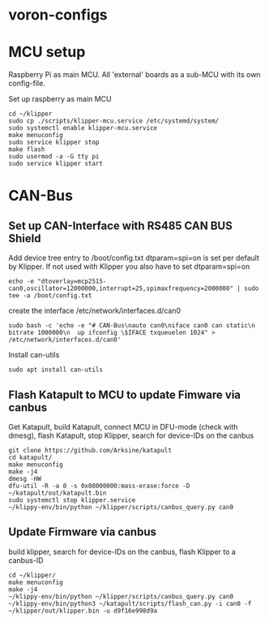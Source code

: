 # voron-configs

# MCU setup 
Raspberry Pi as main MCU. All 'external' boards as a sub-MCU with its own config-file. 

Set up raspberry as main MCU
```
cd ~/klipper
sudo cp ./scripts/klipper-mcu.service /etc/systemd/system/
sudo systemctl enable klipper-mcu.service
make menuconfig
sudo service klipper stop
make flash
sudo usermod -a -G tty pi
sudo service klipper start
```

# CAN-Bus

## Set up CAN-Interface with RS485 CAN BUS Shield 

Add device tree entry to /boot/config.txt
dtparam=spi=on is set per default by Klipper. If not used with Klipper you also have to set dtparam=spi=on
```
echo -e "dtoverlay=mcp2515-can0,oscillator=12000000,interrupt=25,spimaxfrequency=2000000" | sudo tee -a /boot/config.txt
```


create the interface /etc/network/interfaces.d/can0
```
sudo bash -c 'echo -e "# CAN-Bus\nauto can0\niface can0 can static\n  bitrate 1000000\n  up ifconfig \$IFACE txqueuelen 1024" > /etc/network/interfaces.d/can0'

```

Install can-utils
```
sudo apt install can-utils
```

## Flash Katapult to MCU to update Fimware via canbus

Get Katapult, build Katapult, connect MCU in DFU-mode (check with dmesg), flash Katapult, stop Klipper, search for device-IDs on the canbus
```
git clone https://github.com/Arksine/katapult
cd katapult/
make menuconfig
make -j4
dmesg -HW
dfu-util -R -a 0 -s 0x08000000:mass-erase:force -D ~/katapult/out/katapult.bin
sudo systemctl stop klipper.service
~/klippy-env/bin/python ~/klipper/scripts/canbus_query.py can0
```

## Update Firmware via canbus

build klipper, search for device-IDs on the canbus, flash Klipper to a canbus-ID
```
cd ~/klipper/
make menuconfig
make -j4
~/klippy-env/bin/python ~/klipper/scripts/canbus_query.py can0
~/klippy-env/bin/python3 ~/katapult/scripts/flash_can.py -i can0 -f ~/klipper/out/klipper.bin -u d9f16e998d9a
```
